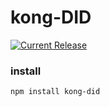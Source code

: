 # kong-DID

<a href="https://www.npmjs.com/package/kong-did">
  <img src="https://img.shields.io/npm/v/kong-did.svg" alt="Current Release" />
</a>

### install

```sh
npm install kong-did
```
